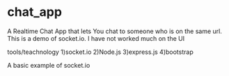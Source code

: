# chat_app


A Realtime Chat App that lets You chat to someone who is on the same url.
This is a demo of socket.io.
I have not worked much on the UI

tools/teachnology
1)socket.io
2)Node.js
3)express.js
4)bootstrap

A basic example of socket.io

